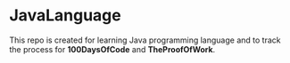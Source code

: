# JavaLanguage

This repo is created for learning Java programming language and to track the process for **100DaysOfCode** and **TheProofOfWork**.
